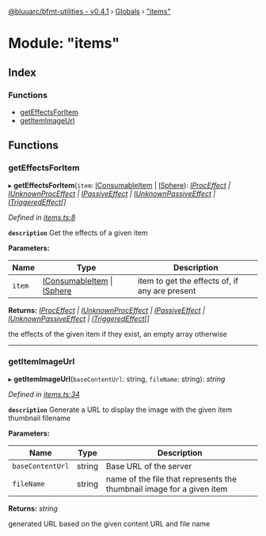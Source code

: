 [@bluuarc/bfmt-utilities - v0.4.1](../README.md) › [Globals](../globals.md) › ["items"](_items_.md)

# Module: "items"

## Index

### Functions

* [getEffectsForItem](_items_.md#geteffectsforitem)
* [getItemImageUrl](_items_.md#getitemimageurl)

## Functions

###  getEffectsForItem

▸ **getEffectsForItem**(`item`: [IConsumableItem](../interfaces/_datamine_types_.iconsumableitem.md) | [ISphere](../interfaces/_datamine_types_.isphere.md)): *[IProcEffect](../interfaces/_datamine_types_.iproceffect.md) | [IUnknownProcEffect](../interfaces/_datamine_types_.iunknownproceffect.md) | [IPassiveEffect](../interfaces/_datamine_types_.ipassiveeffect.md) | [IUnknownPassiveEffect](../interfaces/_datamine_types_.iunknownpassiveeffect.md) | [ITriggeredEffect](../interfaces/_datamine_types_.itriggeredeffect.md)[]*

*Defined in [items.ts:8](https://github.com/BluuArc/bfmt-utilities/blob/master/src/items.ts#L8)*

**`description`** Get the effects of a given item

**Parameters:**

Name | Type | Description |
------ | ------ | ------ |
`item` | [IConsumableItem](../interfaces/_datamine_types_.iconsumableitem.md) &#124; [ISphere](../interfaces/_datamine_types_.isphere.md) | item to get the effects of, if any are present |

**Returns:** *[IProcEffect](../interfaces/_datamine_types_.iproceffect.md) | [IUnknownProcEffect](../interfaces/_datamine_types_.iunknownproceffect.md) | [IPassiveEffect](../interfaces/_datamine_types_.ipassiveeffect.md) | [IUnknownPassiveEffect](../interfaces/_datamine_types_.iunknownpassiveeffect.md) | [ITriggeredEffect](../interfaces/_datamine_types_.itriggeredeffect.md)[]*

the effects of the given item if they exist, an empty array otherwise

___

###  getItemImageUrl

▸ **getItemImageUrl**(`baseContentUrl`: string, `fileName`: string): *string*

*Defined in [items.ts:34](https://github.com/BluuArc/bfmt-utilities/blob/master/src/items.ts#L34)*

**`description`** Generate a URL to display the image with the given item thumbnail filename

**Parameters:**

Name | Type | Description |
------ | ------ | ------ |
`baseContentUrl` | string | Base URL of the server |
`fileName` | string | name of the file that represents the thumbnail image for a given item |

**Returns:** *string*

generated URL based on the given content URL and file name
